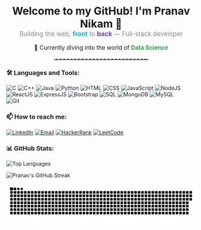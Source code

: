 <div align="center">
  <h1 style="margin-bottom: 0;">Welcome to my GitHub! I'm Pranav Nikam 🚀</h1>
  <p style="margin-top: 0; font-size: 1.2em; color: #888;">
    Building the web, <span style="font-weight: bold; color: #00b8d4;">front</span> to <span style="font-weight: bold; color: #6f42c1;">back</span> — Full-stack developer
  </p>
  <p style="font-size: 1.1em;">
    🌱 Currently diving into the world of <span style="font-weight: bold; color: #28a745;">Data Science</span>
  </p>
  <hr style="width: 50%; border-top: 2px dashed #bbb; margin: 20px auto;">
</div>

### 🛠 Languages and Tools:

![C](https://img.shields.io/badge/C-00599C?style=for-the-badge&logo=c&logoColor=white)
![C++](https://img.shields.io/badge/C++-00599C?style=for-the-badge&logo=c%2B%2B&logoColor=white)
![Java](https://img.shields.io/badge/Java-ED8B00?style=for-the-badge&logo=openjdk&logoColor=white)
![Python](https://img.shields.io/badge/Python-3670A0?style=for-the-badge&logo=python&logoColor=ffdd54)
![HTML](https://img.shields.io/badge/HTML5-E34F26?style=for-the-badge&logo=html5&logoColor=white)
![CSS](https://img.shields.io/badge/CSS3-1572B6?style=for-the-badge&logo=css3&logoColor=white)
![JavaScript](https://img.shields.io/badge/JavaScript-F7DF1E?style=for-the-badge&logo=javascript&logoColor=black)
![NodeJS](https://img.shields.io/badge/Node.js-339933?style=for-the-badge&logo=nodedotjs&logoColor=white)
![ReactJS](https://img.shields.io/badge/React-20232A?style=for-the-badge&logo=react&logoColor=61DAFB)
![ExpressJS](https://img.shields.io/badge/Express.js-000000?style=for-the-badge&logo=express&logoColor=white)
![Bootstrap](https://img.shields.io/badge/Bootstrap-7952B3?style=for-the-badge&logo=bootstrap&logoColor=white)
![SQL](https://img.shields.io/badge/SQL-003B57?style=for-the-badge&logo=mysql&logoColor=white)
![MongoDB](https://img.shields.io/badge/MongoDB-4EA94B?style=for-the-badge&logo=mongodb&logoColor=white)
![MySQL](https://img.shields.io/badge/MySQL-4479A1?style=for-the-badge&logo=mysql&logoColor=white)  
![Git](https://img.shields.io/badge/Git-F05032?style=for-the-badge&logo=git&logoColor=white)

### 📫 How to reach me:
[![LinkedIn](https://img.shields.io/badge/LinkedIn-0077B5?style=for-the-badge&logo=linkedin&logoColor=white)](https://www.linkedin.com/in/pranav-nikam-pn15/)
[![Email](https://img.shields.io/badge/Gmail-D14836?style=for-the-badge&logo=gmail&logoColor=white)](mailto:pranavnikam15pn@gmail.com)
[![HackerRank](https://img.shields.io/badge/HackerRank-2EC866?style=for-the-badge&logo=hackerrank&logoColor=white)](https://www.hackerrank.com/pranavnikam15pn)
[![LeetCode](https://img.shields.io/badge/LeetCode-FFA116?style=for-the-badge&logo=leetcode&logoColor=black)](https://leetcode.com/pranavnikam15)

### 📊 GitHub Stats:

<p align="left">
  <img src="https://github-readme-stats.vercel.app/api/top-langs?username=pranav-nikam&show_icons=true&locale=en&layout=compact&theme=dark" alt="Top Languages" />
</p>
<!--
<p align="left">
 <img src="https://github-readme-stats.vercel.app/api?username=Pranav-Nikam&show_icons=true&theme=radical&cache=0" />
</p>
-->
<p align="left">
  <img src="https://streak-stats.demolab.com?user=Pranav-Nikam&theme=dark&hide_border=false" alt="Pranav's GitHub Streak" />
</p>

<picture>
  <source media="(prefers-color-scheme: dark)" srcset="https://raw.githubusercontent.com/Pranav-Nikam/Pranav-Nikam/output/github-snake-dark.svg" />
  <source media="(prefers-color-scheme: light)" srcset="https://raw.githubusercontent.com/Pranav-Nikam/Pranav-Nikam/output/github-snake.svg" />
  <img alt="GitHub Snake Animation" src="https://raw.githubusercontent.com/Pranav-Nikam/Pranav-Nikam/output/github-snake.svg" />
</picture>
